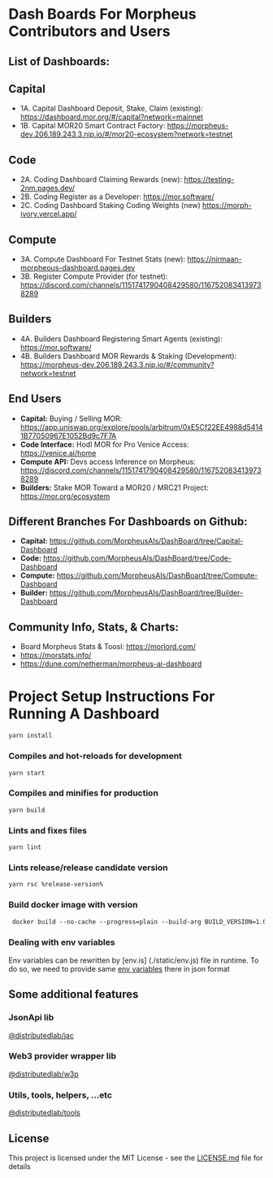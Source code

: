 # Dash Boards For Morpheus Contributors and Users

## List of Dashboards:

## Capital
- 1A. Capital Dashboard Deposit, Stake, Claim (existing): https://dashboard.mor.org/#/capital?network=mainnet
- 1B. Capital MOR20 Smart Contract Factory: https://morpheus-dev.206.189.243.3.nip.io/#/mor20-ecosystem?network=testnet

## Code
- 2A. Coding Dashboard Claiming Rewards (new): https://testing-2nm.pages.dev/
- 2B. Coding Register as a Developer: https://mor.software/
- 2C. Coding Dashboard Staking Coding Weights (new) https://morph-ivory.vercel.app/

## Compute
- 3A. Compute Dashboard For Testnet Stats (new): https://nirmaan-morpheous-dashboard.pages.dev
- 3B. Register Compute Provider (for testnet): https://discord.com/channels/1151741790408429580/1167520834139738289

## Builders
- 4A. Builders Dashboard Registering Smart Agents (existing): https://mor.software/
- 4B. Builders Dashboard MOR Rewards & Staking (Development): https://morpheus-dev.206.189.243.3.nip.io/#/community?network=testnet

## End Users
- **Capital:** Buying / Selling MOR: https://app.uniswap.org/explore/pools/arbitrum/0xE5Cf22EE4988d54141B77050967E1052Bd9c7F7A
- **Code Interface:** Hodl MOR for Pro Venice Access: https://venice.ai/home
- **Compute API:** Devs access Inference on Morpheus: https://discord.com/channels/1151741790408429580/1167520834139738289
- **Builders:** Stake MOR Toward a MOR20 / MRC21 Project: https://mor.org/ecosystem

## Different Branches For Dashboards on Github:
- **Capital:** https://github.com/MorpheusAIs/DashBoard/tree/Capital-Dashboard
- **Code:** https://github.com/MorpheusAIs/DashBoard/tree/Code-Dashboard
- **Compute:** https://github.com/MorpheusAIs/DashBoard/tree/Compute-Dashboard
- **Builder:** https://github.com/MorpheusAIs/DashBoard/tree/Builder-Dashboard

## Community Info, Stats, & Charts:
- Board Morpheus Stats & Toosl: https://morlord.com/
- https://morstats.info/
- https://dune.com/netherman/morpheus-ai-dashboard

# Project Setup Instructions For Running A Dashboard
```
yarn install
```

### Compiles and hot-reloads for development
```
yarn start
```

### Compiles and minifies for production
```
yarn build
```

### Lints and fixes files
```
yarn lint
```

### Lints release/release candidate version
```
yarn rsc %release-version%
```

### Build docker image with version
```dockerfile
 docker build --no-cache --progress=plain --build-arg BUILD_VERSION=1.0.0-rc.0 -t vue-template .
```

### Dealing with env variables
Env variables can be rewritten by [env.is] (./static/env.js) file in runtime. To do so, we need to provide same [env variables](.env.example) there in json format

## Some additional features

### JsonApi lib

[@distributedlab/jac](https://distributed-lab.github.io/web-kit/modules/_distributedlab_jac.html)

### Web3 provider wrapper lib

[@distributedlab/w3p](https://distributed-lab.github.io/web-kit/modules/_distributedlab_w3p.html)

### Utils, tools, helpers, ...etc

[@distributedlab/tools](https://distributed-lab.github.io/web-kit/modules/_distributedlab_tools.html)

## License

This project is licensed under the MIT License - see the [LICENSE.md](./LICENSE) file for details
